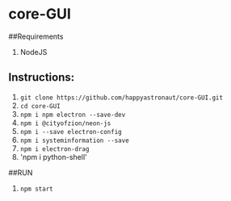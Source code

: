 # core-GUI

##Requirements
1. NodeJS

## Instructions:
1. `git clone https://github.com/happyastronaut/core-GUI.git`
2. `cd core-GUI`
3. `npm i npm electron --save-dev`
4. `npm i @cityofzion/neon-js`
5. `npm i --save electron-config`
6. `npm i systeminformation --save`
7. `npm i electron-drag`
8. 'npm i python-shell'

##RUN
1. `npm start`


